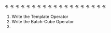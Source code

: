 <!--@  🎬  Component Batching Itenerary  🎬   @-->
<!-- ::::::::::::::::::::::::::::::::::::::::  -->
<!--  👽       2022_03_02:04:24:40       👽     -->

🛸
🛸
🛸
🛸 🛸 🛸 🛸 🛸 🛸 🛸 🛸 🛸 🛸 🛸 🛸 🛸 🛸 🛸 🛸

<!--@  Itenerary  -->

1. Write the Template Operator
2. Write the Batch-Cube Operator
3.
